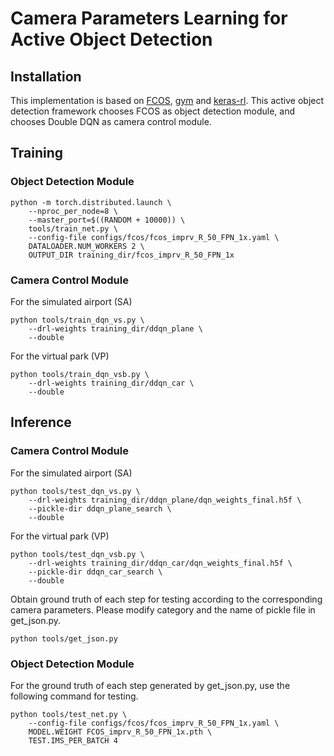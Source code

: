 # Camera Parameters Learning for Active Object Detection

## Installation
This implementation is based on [FCOS](https://github.com/tianzhi0549/FCOS), [gym](https://github.com/openai/gym) and [keras-rl](https://github.com/keras-rl/keras-rl). This active object detection framework chooses FCOS as object detection module, and chooses Double DQN as camera control module.

## Training

### Object Detection Module

    python -m torch.distributed.launch \
        --nproc_per_node=8 \
        --master_port=$((RANDOM + 10000)) \
        tools/train_net.py \
        --config-file configs/fcos/fcos_imprv_R_50_FPN_1x.yaml \
        DATALOADER.NUM_WORKERS 2 \
        OUTPUT_DIR training_dir/fcos_imprv_R_50_FPN_1x

### Camera Control Module
For the simulated airport (SA)

    python tools/train_dqn_vs.py \
        --drl-weights training_dir/ddqn_plane \
        --double

For the virtual park (VP)

    python tools/train_dqn_vsb.py \
        --drl-weights training_dir/ddqn_car \
        --double

## Inference

### Camera Control Module
For the simulated airport (SA)

    python tools/test_dqn_vs.py \
        --drl-weights training_dir/ddqn_plane/dqn_weights_final.h5f \
        --pickle-dir ddqn_plane_search \
        --double

For the virtual park (VP)

    python tools/test_dqn_vsb.py \
        --drl-weights training_dir/ddqn_car/dqn_weights_final.h5f \
        --pickle-dir ddqn_car_search \
        --double

Obtain ground truth of each step for testing according to the corresponding camera parameters. Please modify category and the name of pickle file in get_json.py.

    python tools/get_json.py

### Object Detection Module
For the ground truth of each step generated by get_json.py, use the following command for testing.

    python tools/test_net.py \
        --config-file configs/fcos/fcos_imprv_R_50_FPN_1x.yaml \
        MODEL.WEIGHT FCOS_imprv_R_50_FPN_1x.pth \
        TEST.IMS_PER_BATCH 4